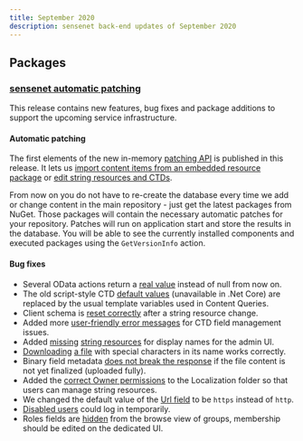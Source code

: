 ```yaml
---
title: September 2020
description: sensenet back-end updates of September 2020
---
```


## Packages
### [sensenet automatic patching](https://github.com/SenseNet/sensenet/releases/tag/auto-patch-v1)

This release contains new features, bug fixes and package additions to support the upcoming service infrastructure.

#### Automatic patching
The first elements of the new in-memory [patching API](https://github.com/sensenet/sensenet/issues/1067) is published in this release. It lets us [import content items from an embedded resource package](https://github.com/SenseNet/sensenet/issues/1069) or [edit string resources and CTDs](https://github.com/SenseNet/sensenet/issues/1105).

From now on you do not have to re-create the database every time we add or change content in the main repository - just get the latest packages from NuGet. Those packages will contain the necessary automatic patches for your repository. Patches will run on application start and store the results in the database. You will be able to see the currently installed components and executed packages using the `GetVersionInfo` action.

#### Bug fixes
- Several OData actions return a [real value](https://github.com/SenseNet/sensenet/issues/1050) instead of null from now on.
- The old script-style CTD [default values](https://github.com/SenseNet/sn-client/issues/812) (unavailable in .Net Core) are replaced by the usual template variables used in Content Queries.
- Client schema is [reset correctly](https://github.com/SenseNet/sensenet/issues/914) after a string resource change.
- Added more [user-friendly error messages](https://github.com/SenseNet/sensenet/issues/1082) for CTD field management issues.
- Added [missing](https://github.com/SenseNet/sn-client/issues/889) [string resources](https://github.com/SenseNet/sn-client/issues/857) for display names for the admin UI.
- [Downloading](https://github.com/SenseNet/sensenet/issues/1063) [a file](https://github.com/SenseNet/sensenet/issues/1103) with special characters in its name works correctly.
- Binary field metadata [does not break the response](https://github.com/SenseNet/sensenet/issues/1091) if the file content is not yet finalized (uploaded fully).
- Added the [correct Owner permissions](https://github.com/SenseNet/sn-client/issues/892) to the Localization folder so that users can manage string resources.
- We changed the default value of the [Url field](https://github.com/SenseNet/sn-client/issues/853) to be `https` instead of `http`.
- [Disabled users](https://github.com/SenseNet/sn-client/issues/856) could log in temporarily.
- Roles fields are [hidden](https://github.com/SenseNet/sn-client/issues/962) from the browse view of groups, membership should be edited on the dedicated UI.